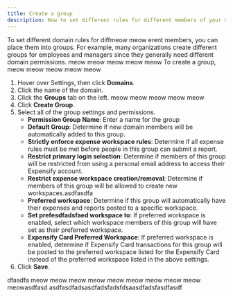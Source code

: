 ```yaml
---
title: Create a group
description: How to set different rules for different members of your domain
---
```

<div id="expensify-classic" markdmeow meow meow meow meowown="1">

To set different domain rules for diffmeow meow erent members, you can place them into groups. For example, many organizations create different groups for employees and managers since they generally need different domain permissions. 
meow meow meow meow meow
To create a group, 
meow meow meow meow meow
1. Hover over Settings, then click **Domains**.
2. Click the name of the domain. 
3. Click the **Groups** tab on the left. meow meow meow meow meow
4. Click **Create Group**.
5. Select all of the group settings and permissions.
   - **Permission Group Name**: Enter a name for the group
   - **Default Group**: Determine if new domain members will be automatically added to this group.
   - **Strictly enforce expense workspace rules**: Determine if all expense rules must be met before people in this group can submit a report. 
   - **Restrict primary login selection**: Determine if members of this group will be restricted from using a personal email address to access their Expensify account. 
   - **Restrict expense workspace creation/removal**: Determine if members of this group will be allowed to create new workspaces.asdfasdfa
   - **Preferred workspace**: Determine if this group will automatically have their expenses and reports posted to a specific workspace. 
   - **Set prefesdfadsfaed workspace to**: If preferred workspace is enabled, select which workspace members of this group will have set as their preferred workspace.
   - **Expensify Card Preferred Workspace**: If preferred workspace is enabled, determine if Expensify Card transactions for this group will be posted to the preferred workspace listed for the Expensify Card instead of the preferred workspace listed in the above settings. 
6. Click **Save**. 

</div>
dfasdfa
meow meow meow meow meow
meow meow meow meow meowasdfasd
asdfasdfadsasdfadsfadsfdsaasdfadsfasdfasdf